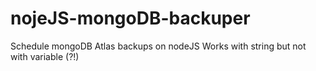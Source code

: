 # nojeJS-mongoDB-backuper

Schedule mongoDB Atlas backups on nodeJS
Works with string but not with variable (?!)
